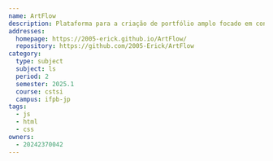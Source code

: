 ```yaml
---
name: ArtFlow
description: Plataforma para a criação de portfólio amplo focado em conteúdo artístico.
addresses:
  homepage: https://2005-erick.github.io/ArtFlow/
  repository: https://github.com/2005-Erick/ArtFlow
category:
  type: subject
  subject: ls
  period: 2
  semester: 2025.1
  course: cstsi
  campus: ifpb-jp
tags:
  - js
  - html
  - css
owners:
  - 20242370042
---
```

